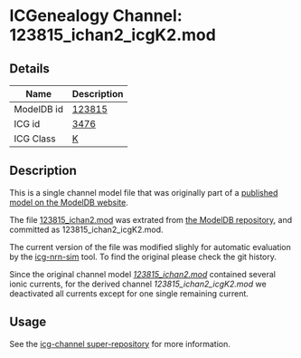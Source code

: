 # ICGenealogy Channel: 123815\_ichan2\_icgK2.mod

## Details

Name | Description
---- | -----------
ModelDB id | [123815](http://senselab.med.yale.edu/ModelDB/ShowModel.cshtml?model=123815)
ICG id | [3476](http://icg.neurotheory.ox.ac.uk/channels/1/3476)
ICG Class | [K](http://icg.neurotheory.ox.ac.uk/channels/1)

## Description

This is a single channel model file that was originally part of a [published model on the ModelDB website](http://senselab.med.yale.edu/mModelDB/ShowModel.cshtml?model=123815).


The file [123815\_ichan2.mod](123815_ichan2_icgK2.mod) was extrated from [the ModelDB repository](http://senselab.med.yale.edu/ModelDB/ShowModel.cshtml?model=123815), and committed as 123815\_ichan2\_icgK2.mod.

The current version of the file was modified slighly for automatic evaluation by the [icg-nrn-sim](https://github.com/icgenealogy/icg-nrn-sim) tool. To find the original please check the git history.

Since the original channel model *[123815\_ichan2.mod](http://senselab.med.yale.edu/ModelDB/ShowModel.cshtml?model=123815)* contained several ionic currents, for the derived channel *123815\_ichan2\_icgK2.mod* we deactivated all currents except for one single remaining current.


## Usage

See the [icg-channel super-repository](https://github.com/icgenealogy/icg-channels) for more information.